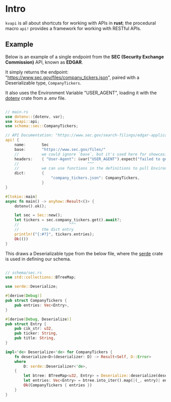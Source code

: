# Intro
`kvapi` is all about shortcuts for working with APIs in **rust**;
the procedural macro `api!` provides a framework for working with RESTful APIs.

## Example

Below is an example of a single endpoint from the **SEC (Security Exchange Commission)** API, known as **EDGAR**.

It simply returns the endpoint: "https://www.sec.gov/files/company_tickers.json", paired with a Deserializable type, `CompanyTickers`.

It also uses the Environment Variable "USER_AGENT", loading it with the [dotenv] crate from a .env file.

```rust

// main.rs
use dotenv::{dotenv, var};
use kvapi::api;
use schema::sec::CompanyTickers;

// API Documentation: "https://www.sec.gov/search-filings/edgar-application-programming-interfaces"
api! {
    name:       Sec
    base:       "https://www.sec.gov/files/"
    //          we could ignore `base`, but it's used here for showcasing purposes
    headers:    { "User-Agent": &var("USER_AGENT").expect("failed to get User-Agent") }
    //                              ^^^
    //          we can use functions in the definitions to pull Environment Variables
    dict:       {
                    "company_tickers.json": CompanyTickers,
                }
}

#[tokio::main]
async fn main() -> anyhow::Result<()> {
    dotenv().ok();

    let sec = Sec::new();
    let tickers = sec.company_tickers.get().await?;
    //                      ^^^
    //          the dict entry 
    println!("{:#?}", tickers.entries);
    Ok(())
}

```

This draws a Deserializable type from the below file, where the [serde] crate is used in defining our schema.

```rust

// schema/sec.rs
use std::collections::BTreeMap;

use serde::Deserialize;

#[derive(Debug)]
pub struct CompanyTickers {
    pub entries: Vec<Entry>,
}

#[derive(Debug, Deserialize)]
pub struct Entry {
    pub cik_str: u32,
    pub ticker: String,
    pub title: String,
}

impl<'de> Deserialize<'de> for CompanyTickers {
    fn deserialize<D>(deserializer: D) -> Result<Self, D::Error>
    where
        D: serde::Deserializer<'de>,
    {
        let btree: BTreeMap<u32, Entry> = Deserialize::deserialize(deserializer)?;
        let entries: Vec<Entry> = btree.into_iter().map(|(_, entry)| entry).collect();
        Ok(CompanyTickers { entries })
    }
}

```

[dotenv]: https://docs.rs/dotenv/latest/dotenv/
[serde]: https://docs.rs/serde/latest/serde/
